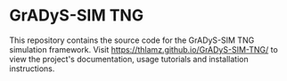 # GrADyS-SIM TNG
This repository contains the source code for the GrADyS-SIM TNG simulation framework. Visit 
https://thlamz.github.io/GrADyS-SIM-TNG/ to view the project's documentation, usage tutorials
and installation instructions.
